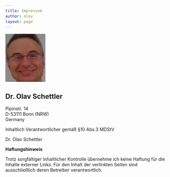 ```yaml
---
title: Impressum
author: olav
layout: page
---
```

<div class="row">
    <div class="col-md-2">
        <img class="thumbnail" title="Dr. Olav Schettler, Diplom-Informatiker aus Bonn" src="/wp-content/uploads/2010/10/63847_big.jpg" alt="" width="125" height="150">
    </div>
    <div class="col-md-10">
        <h2>Dr. Olav Schettler</h2>
    </div>
</div>

Pipinstr. 14  
D-53111 Bonn (NRW)  
Germany

Inhaltlich Verantwortlicher gemäß §10 Abs.3 MDStV

Dr. Olav Schettler

**Haftungshinweis**

Trotz sorgfältiger inhaltlicher Kontrolle übernehme ich keine Haftung für die Inhalte externer Links. Für den Inhalt der verlinkten Seiten sind ausschließlich deren Betreiber verantwortlich.

